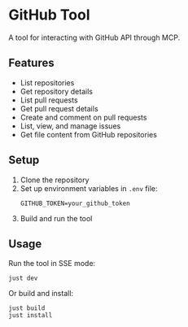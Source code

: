 # GitHub Tool

A tool for interacting with GitHub API through MCP.

## Features

- List repositories
- Get repository details
- List pull requests
- Get pull request details
- Create and comment on pull requests
- List, view, and manage issues
- Get file content from GitHub repositories

## Setup

1. Clone the repository
2. Set up environment variables in `.env` file:
   ```
   GITHUB_TOKEN=your_github_token
   ```
3. Build and run the tool

## Usage

Run the tool in SSE mode:
```
just dev
```

Or build and install:
```
just build
just install
```
